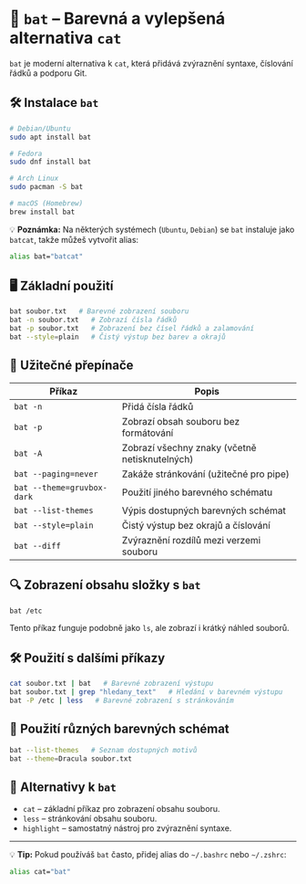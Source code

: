 # 🚀 `bat` – Barevná a vylepšená alternativa `cat`

`bat` je moderní alternativa k `cat`, která přidává zvýraznění syntaxe, číslování řádků a podporu Git.

## 🛠 Instalace `bat`
```bash
# Debian/Ubuntu
sudo apt install bat

# Fedora
sudo dnf install bat

# Arch Linux
sudo pacman -S bat

# macOS (Homebrew)
brew install bat
```

💡 **Poznámka:** Na některých systémech (`Ubuntu`, `Debian`) se `bat` instaluje jako `batcat`, takže můžeš vytvořit alias:
```bash
alias bat="batcat"
```

## 🖥 Základní použití
```bash
bat soubor.txt   # Barevné zobrazení souboru
bat -n soubor.txt   # Zobrazí čísla řádků
bat -p soubor.txt   # Zobrazení bez čísel řádků a zalamování
bat --style=plain   # Čistý výstup bez barev a okrajů
```

## 📑 Užitečné přepínače
| Příkaz | Popis |
|--------|-------|
| `bat -n` | Přidá čísla řádků |
| `bat -p` | Zobrazí obsah souboru bez formátování |
| `bat -A` | Zobrazí všechny znaky (včetně netisknutelných) |
| `bat --paging=never` | Zakáže stránkování (užitečné pro pipe) |
| `bat --theme=gruvbox-dark` | Použití jiného barevného schématu |
| `bat --list-themes` | Výpis dostupných barevných schémat |
| `bat --style=plain` | Čistý výstup bez okrajů a číslování |
| `bat --diff` | Zvýraznění rozdílů mezi verzemi souboru |

## 🔍 Zobrazení obsahu složky s `bat`
```bash
bat /etc
```
Tento příkaz funguje podobně jako `ls`, ale zobrazí i krátký náhled souborů.

## 🛠 Použití s dalšími příkazy
```bash
cat soubor.txt | bat   # Barevné zobrazení výstupu
bat soubor.txt | grep "hledany_text"   # Hledání v barevném výstupu
bat -P /etc | less   # Barevné zobrazení s stránkováním
```

## 🎨 Použití různých barevných schémat
```bash
bat --list-themes   # Seznam dostupných motivů
bat --theme=Dracula soubor.txt
```

## 🔄 Alternativy k `bat`
- `cat` – základní příkaz pro zobrazení obsahu souboru.
- `less` – stránkování obsahu souboru.
- `highlight` – samostatný nástroj pro zvýraznění syntaxe.

---
💡 **Tip:** Pokud používáš `bat` často, přidej alias do `~/.bashrc` nebo `~/.zshrc`:
```bash
alias cat="bat"
```
